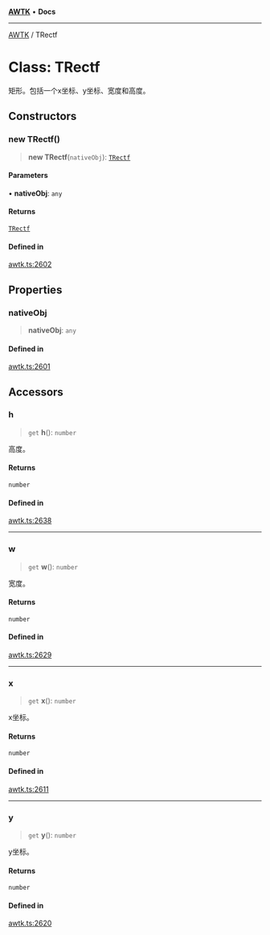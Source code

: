 [**AWTK**](../README.md) • **Docs**

***

[AWTK](../globals.md) / TRectf

# Class: TRectf

矩形。包括一个x坐标、y坐标、宽度和高度。

## Constructors

### new TRectf()

> **new TRectf**(`nativeObj`): [`TRectf`](TRectf.md)

#### Parameters

• **nativeObj**: `any`

#### Returns

[`TRectf`](TRectf.md)

#### Defined in

[awtk.ts:2602](https://github.com/zlgopen/awtk-binding/blob/a700388ad7cc060c10001c4cf776a40433e0a4e7/tools/code_gen/js/output/awtk.ts#L2602)

## Properties

### nativeObj

> **nativeObj**: `any`

#### Defined in

[awtk.ts:2601](https://github.com/zlgopen/awtk-binding/blob/a700388ad7cc060c10001c4cf776a40433e0a4e7/tools/code_gen/js/output/awtk.ts#L2601)

## Accessors

### h

> `get` **h**(): `number`

高度。

#### Returns

`number`

#### Defined in

[awtk.ts:2638](https://github.com/zlgopen/awtk-binding/blob/a700388ad7cc060c10001c4cf776a40433e0a4e7/tools/code_gen/js/output/awtk.ts#L2638)

***

### w

> `get` **w**(): `number`

宽度。

#### Returns

`number`

#### Defined in

[awtk.ts:2629](https://github.com/zlgopen/awtk-binding/blob/a700388ad7cc060c10001c4cf776a40433e0a4e7/tools/code_gen/js/output/awtk.ts#L2629)

***

### x

> `get` **x**(): `number`

x坐标。

#### Returns

`number`

#### Defined in

[awtk.ts:2611](https://github.com/zlgopen/awtk-binding/blob/a700388ad7cc060c10001c4cf776a40433e0a4e7/tools/code_gen/js/output/awtk.ts#L2611)

***

### y

> `get` **y**(): `number`

y坐标。

#### Returns

`number`

#### Defined in

[awtk.ts:2620](https://github.com/zlgopen/awtk-binding/blob/a700388ad7cc060c10001c4cf776a40433e0a4e7/tools/code_gen/js/output/awtk.ts#L2620)
